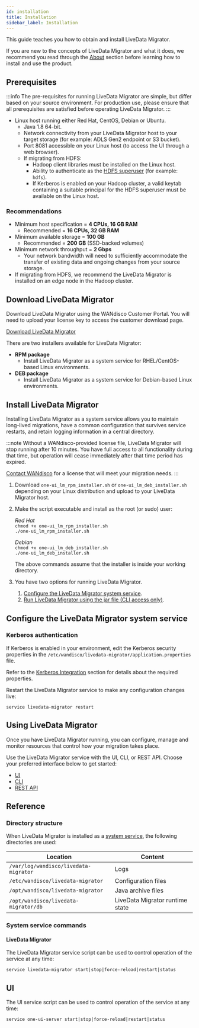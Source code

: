 ```yaml
---
id: installation
title: Installation
sidebar_label: Installation
---
```


This guide teaches you how to obtain and install LiveData Migrator.

If you are new to the concepts of LiveData Migrator and what it does, we recommend you read through the [About](./about.md) section before learning how to install and use the product.

## Prerequisites

:::info
The pre-requisites for running LiveData Migrator are simple, but differ based on your source environment. For production use, please ensure that all prerequisites are satisfied before operating LiveData Migrator.
:::

* Linux host running either Red Hat, CentOS, Debian or Ubuntu.
  * Java 1.8 64-bit.
  * Network connectivity from your LiveData Migrator host to your target storage (for example: ADLS Gen2 endpoint or S3 bucket).
  * Port 8081 accessible on your Linux host (to access the UI through a web browser).
  * If migrating from HDFS:
    * Hadoop client libraries must be installed on the Linux host.
    * Ability to authenticate as the [HDFS superuser](https://hadoop.apache.org/docs/current/hadoop-project-dist/hadoop-hdfs/HdfsPermissionsGuide.html#The_Super-User) (for example: `hdfs`).
    * If Kerberos is enabled on your Hadoop cluster, a valid keytab containing a suitable principal for the HDFS superuser must be available on the Linux host.

### Recommendations

* Minimum host specification = **4 CPUs, 16 GB RAM**
  * Recommended = **16 CPUs, 32 GB RAM**
* Minimum available storage = **100 GB**
  * Recommended = **200 GB** (SSD-backed volumes)
* Minimum network throughput = **2 Gbps**
  * Your network bandwidth will need to sufficiently accommodate the transfer of existing data and ongoing changes from your source storage.
* If migrating from HDFS, we recommend the LiveData Migrator is installed on an edge node in the Hadoop cluster.

## Download LiveData Migrator

Download LiveData Migrator using the WANdisco Customer Portal. You will need to upload your license key to access the customer download page.

<div class="download">
<a href="https://customer.wandisco.com">Download LiveData Migrator</a>
</div>

There are two installers available for LiveData Migrator:

* **RPM package**
  * Install LiveData Migrator as a system service for RHEL/CentOS-based Linux environments.
* **DEB package**
  * Install LiveData Migrator as a system service for Debian-based Linux environments.

## Install LiveData Migrator

Installing LiveData Migrator as a system service allows you to maintain long-lived migrations, have a common configuration that survives service restarts, and retain logging information in a central directory.

:::note
Without a WANdisco-provided license file, LiveData Migrator will stop running after 10 minutes. You have full access to all functionality during that time, but operation will cease immediately after that time period has expired.

[Contact WANdisco](https://www.wandisco.com) for a license that will meet your migration needs.
:::

1. Download `one-ui_lm_rpm_installer.sh` or `one-ui_lm_deb_installer.sh` depending on your Linux distribution and upload to your LiveData Migrator host.

1. Make the script executable and install as the root (or sudo) user:

   _Red Hat_  
   `chmod +x one-ui_lm_rpm_installer.sh`  
   `./one-ui_lm_rpm_installer.sh`  

   _Debian_  
   `chmod +x one-ui_lm_deb_installer.sh`  
   `./one-ui_lm_deb_installer.sh`  

   The above commands assume that the installer is inside your working directory.

1. You have two options for running LiveData Migrator.

   1. [Configure the LiveData Migrator system service](#configure-the-livedata-migrator-system-service).
   1. [Run LiveData Migrator using the jar file (CLI access only)](./operation-cli.md#using-the-livedata-migrator-jar-optional).

## Configure the LiveData Migrator system service

### Kerberos authentication

If Kerberos is enabled in your environment, edit the Kerberos security properties in the `/etc/wandisco/livedata-migrator/application.properties` file.

Refer to the [Kerberos Integration](./configuration.md#kerberos-integration) section for details about the required properties.

Restart the LiveData Migrator service to make any configuration changes live:

`service livedata-migrator restart`

## Using LiveData Migrator

Once you have LiveData Migrator running, you can configure, manage and monitor resources that control how your migration takes place.

Use the LiveData Migrator service with the UI, CLI, or REST API. Choose your preferred interface below to get started:

* [UI](./operation-ui.md)
* [CLI](./operation-cli.md)
* [REST API](./api-reference.md)

## Reference

### Directory structure

When LiveData Migrator is installed as a [system service](#option-2-system-service), the following directories are used:

| Location | Content |
|---|---|
| `/var/log/wandisco/livedata-migrator` | Logs |
| `/etc/wandisco/livedata-migrator` | Configuration files |
| `/opt/wandisco/livedata-migrator` | Java archive files |
| `/opt/wandisco/livedata-migrator/db` | LiveData Migrator runtime state |

### System service commands

#### LiveData Migrator

The LiveData Migrator service script can be used to control operation of the service at any time:

`service livedata-migrator start|stop|force-reload|restart|status`

## UI

The UI service script can be used to control operation of the service at any time:

`service one-ui-server start|stop|force-reload|restart|status`
